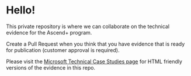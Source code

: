 # Hello!

This private repository is where we can collaborate on the technical evidence for the Ascend+ program.

Create a Pull Request when you think that you have evidence that is ready for publication (customer approval is required).

Please visit the [Microsoft Technical Case Studies page](https://microsoft.github.io/techcasestudies) for HTML friendly versions of the evidence in this repo. 

 


